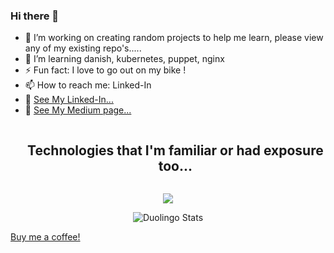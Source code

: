 ### Hi there 👋



- 🔭 I’m working on creating random projects to help me learn, please view any of my existing repo's..... 
- 🌱 I’m learning danish, kubernetes, puppet, nginx
- ⚡ Fun fact: I love to go out on my bike ! 
- 📫 How to reach me: Linked-In
- 🧷 [See My Linked-In...](https://www.linkedin.com/in/peter-k-b1838822)
- 🧷 [See My Medium page...](https://medium.com/@kn0wl35y)

<!--
- 👯 I’m looking to collaborate on ...
- 🤔 I’m looking for help with ...
- 💬 Ask me about ...
- 📫 How to reach me: ...
- 😄 Pronouns: ...
- ⚡ Fun fact: ...
-->

<!--h1 without bottom border-->
<div id="user-content-toc">
  <ul align="center">
    <summary><h2 style="display: inline-block">Technologies that I'm familiar or had exposure too...</h2></summary>
  </ul>
</div>
<!--tech stack icons-->
<p align="center">
  <a href="https://skillicons.dev">
    <img src="https://skillicons.dev/icons?i=azure,git,github,ubuntu,debian,linux,kubernetes,terraform,ansible,powershell,windows,aws,py,bash,raspberrypi,vscode,nginx,postman&perline=14" />
  </a>
</p>

<p align="center">
<img src="https://duolingo-stats-card.vercel.app/api?username=jibber5525&theme=github-dark" alt="Duolingo Stats"/>
</p>

[Buy me a coffee!](https://www.paypal.com/donate/?business=XPB88THVPGN3L&no_recurring=0&item_name=Hey+thanks+for+buying+me+a+coffee+%21&currency_code=GBP)

